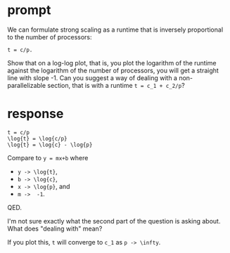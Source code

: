 # prompt

We can formulate strong scaling as a runtime that is inversely proportional to the number of processors:

```
t = c/p.
```

Show that on a log-log plot, that is, you plot the logarithm of the runtime against the logarithm of the number of processors, you will get a straight line with slope -1.
Can you suggest a way of dealing with a non-parallelizable section, that is with a runtime `t = c_1 + c_2/p`?

# response

```
t = c/p
\log{t} = \log{c/p}
\log{t} = \log{c} - \log{p}
```

Compare to `y = mx+b` where
* `y -> \log{t}`,
* `b -> \log{c}`,
* `x -> \log{p}`, and
* `m ->  -1`.

QED.

I'm not sure exactly what the second part of the question is asking about.
What does "dealing with" mean?

If you plot this, `t` will converge to `c_1` as `p -> \infty`.
